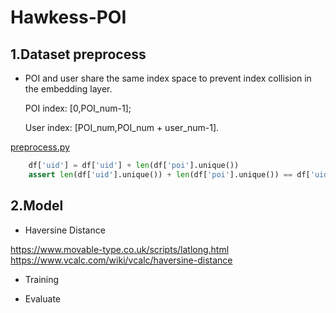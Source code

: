 # Hawkess-POI

## 1.Dataset preprocess

- POI and user share the same index space to prevent index collision in the embedding layer.
    
    POI index: [0,POI_num-1];

    User index: [POI_num,POI_num + user_num-1].

[preprocess.py](./preprocess.py)
```python
    df['uid'] = df['uid'] + len(df['poi'].unique())
    assert len(df['uid'].unique()) + len(df['poi'].unique()) == df['uid'].max() + 1
```


## 2.Model

- Haversine Distance

https://www.movable-type.co.uk/scripts/latlong.html
https://www.vcalc.com/wiki/vcalc/haversine-distance


- Training

- Evaluate
  